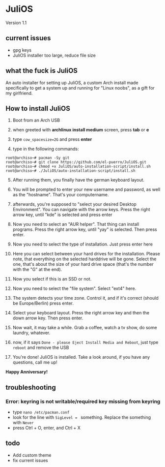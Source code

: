 # JuliOS

Version 1.1

## current issues
* gpg keys
* JuliOS installer too large, reduce file size

## what the fuck is JuliOS

An auto installer for setting up JuliOS, a custom Arch install made specifically to 
get a system up and running for "Linux noobs", as a gift for my girlfriend. 

## How to install JuliOS

1. Boot from an Arch USB
2. when greeted with **archlinux install medium** screen, press __tab__ or __e__
3. type `cow_spacesize=2G` and press __enter__

4. type in the following commands: 
  ```console
  root@archiso~# pacman -Sy git
  root@archiso~# git clone https://github.com/el-puerro/JuliOS.git
  root@archiso~# chmod +x JuliOS/auto-installation-script/install.sh
  root@archiso~# ./JuliOS/auto-installation-script/install.sh
  ``` 

5. After running them, you finally have the german keyboard layout. 

6. You will be prompted to enter your new username and password, as well as the "hostname". That's your computername. 

7. afterwards, you're supposed to "select your desired Desktop Environment". You can navigate with the arrow keys. Press the right arrow key, until "kde" is selected and press enter

8. Now you need to select an "AUR helper". That thing can install programs. Press the right arrow key, until "yay" is selected. Then press enter. 

9. Now you need to select the type of installation. Just press enter here

10. Here you can select between your hard drives for the installation. Please note, that everything on the selected harddrive will be gone. Select the one, that's about the size of your hard drive space (that's the number with the "G" at the end).

11. Now you select if this is an SSD or not. 

12. Now you need to select the "file system". Select "ext4" here. 

13. The system detects your time zone. Control it, and if it's correct (should be Europe/Berlin) press enter. 

14. Select your keyboard layout. Press the right arrow key and then the down arrow key. Then press enter. 

15. Now wait, it may take a while. Grab a coffee, watch a tv show, do some laundry, whatever. 

16. now, if it says `Done - please Eject Install Media and Reboot`, just type `reboot` and remove the USB

17. You're done! JuliOS is installed. Take a look around, if you have any questions, call me up! 

**Happy Anniversary!**





## troubleshooting

### Error: keyring is not writable/required key missing from keyring

- type `nano /etc/pacman.conf`
- look for the line with `SigLevel = ` something. Replace the something with `Never`
- press Ctrl + O, enter, and Ctrl + X

## todo
- Add custom theme
- fix current issues

